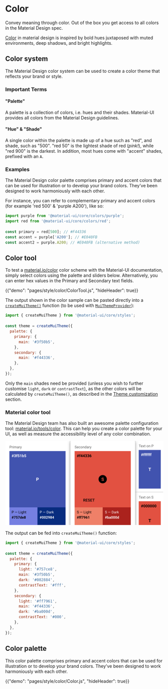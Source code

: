 # Color

<p class="description">Convey meaning through color. Out of the box you get access to all colors in the Material Design spec.</p>

[Color](https://material.io/design/color/) in material design is inspired by bold hues juxtaposed with muted environments, deep shadows, and bright highlights.

## Color system

The Material Design color system can be used to create a color theme that reflects your brand or style.

### Important Terms

#### "Palette"

A palette is a collection of colors, i.e. hues and their shades. Material-UI provides all colors from the Material Design guidelines.

#### "Hue" & "Shade"

A single color within the palette is made up of a hue such as "red", and shade, such as "500".
"red 50" is the lightest shade of red (*pink!*), while "red 900" is the darkest.
In addition, most hues come with "accent" shades, prefixed with an `A`.

### Examples

The Material Design color palette comprises primary and accent colors that can be used for illustration or to develop your brand colors.
They’ve been designed to work harmoniously with each other.

For instance, you can refer to complementary primary and accent colors (for example 'red 500' & 'purple A200'), like so:

```js
import purple from '@material-ui/core/colors/purple';
import red from '@material-ui/core/colors/red';

const primary = red[500]; // #F44336
const accent = purple['A200']; // #E040FB
const accent2 = purple.A200; // #E040FB (alternative method)
```

## Color tool

To test a [material.io/color](https://material.io/color) color scheme with the Material-UI
documentation, simply select colors using the palette and sliders below.
Alternatively, you can enter hex values in the Primary and Secondary text fields.

{{"demo": "pages/style/color/ColorTool.js", "hideHeader": true}}

The output shown in the color sample can be pasted directly into a [`createMuiTheme()`](/customization/themes#createmuitheme-options-theme) function (to be used with [`MuiThemeProvider`](/customization/themes#theme-provider)):

```jsx
import { createMuiTheme } from '@material-ui/core/styles';

const theme = createMuiTheme({
  palette: {
    primary: {
      main: '#3f50b5',
    },
    secondary: {
      main: '#f44336',
    },
  },
});
```

Only the `main` shades need be provided (unless you wish to further customise `light`, `dark` or `contrastText`), as the other colors will be calculated by `createMuiTheme()`, as described in the [Theme customization](/customization/themes#palette) section.

### Material color tool

The Material Design team has also built an awesome palette configuration tool: [material.io/tools/color](https://material.io/tools/color/).
This can help you create a color palette for your UI, as well as measure the accessibility level of any color combination.

<a href="https://material.io/tools/color/#!/?view.left=0&view.right=0&primary.color=3F51B5&secondary.color=F44336">
  <img src="/static/images/color/colorTool.png" style="width: 574px" />
</a>

The output can be fed into `createMuiTheme()` function:

```jsx
import { createMuiTheme } from '@material-ui/core/styles';

const theme = createMuiTheme({
  palette: {
    primary: {
      light: '#757ce8',
      main: '#3f50b5',
      dark: '#002884',
      contrastText: '#fff',
    },
    secondary: {
      light: '#ff7961',
      main: '#f44336',
      dark: '#ba000d',
      contrastText: '#000',
    },
  },
});
```

## Color palette

This color palette comprises primary and accent colors that can be used for illustration or to develop your brand colors. They’ve been designed to work harmoniously with each other.

{{"demo": "pages/style/color/Color.js", "hideHeader": true}}
